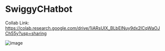 # SwiggyCHatbot

Collab Link:
https://colab.research.google.com/drive/1iARsUIX_BLbElNuy9dx2lCqWaOJCh55y?usp=sharing


![image](https://user-images.githubusercontent.com/76614165/135301676-ad8fe3eb-c6d7-4e00-ba53-4bd869ba3536.png)


